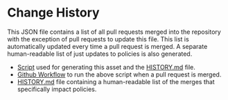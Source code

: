 # Change History

This JSON file contains a list of all pull requests merged into the repository with the exception of pull requests to update this file. This list is automatically updated every time a pull request is merged. A separate human-readable list of just updates to policies is also generated.

- [Script](https://github.com/flexera-public/policy_templates/blob/master/tools/change_history/generate_change_history.rb) used for generating this asset and the [HISTORY.md](https://github.com/flexera-public/policy_templates/blob/master/HISTORY.md) file.
- [Github Workflow](https://github.com/flexera-public/policy_templates/blob/master/.github/workflows/update-change-history.yaml) to run the above script when a pull request is merged.
- [HISTORY.md](https://github.com/flexera-public/policy_templates/blob/master/HISTORY.md) file containing a human-readable list of the merges that specifically impact policies.
